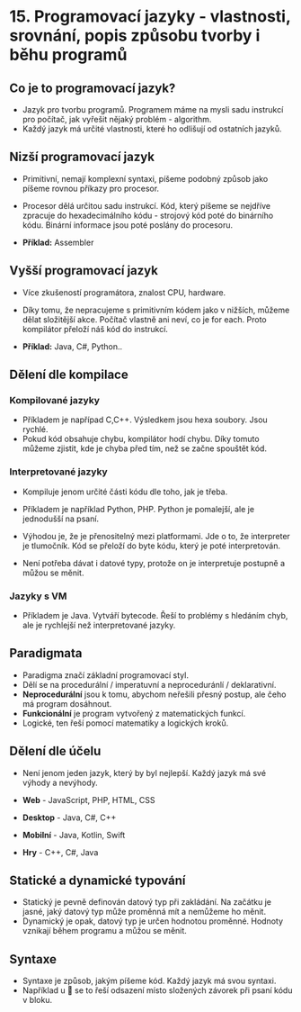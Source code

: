 # 15. Programovací jazyky - vlastnosti, srovnání, popis způsobu tvorby i běhu programů

## Co je to programovací jazyk?

- Jazyk pro tvorbu programů. Programem máme na mysli sadu instrukcí pro počítač, jak vyřešit nějaký problém - algorithm.
- Každý jazyk má určité vlastnosti, které ho odlišují od ostatních jazyků.

## Nizší programovací jazyk

- Primitivní, nemají komplexní syntaxi, píšeme podobný způsob jako píšeme rovnou příkazy pro procesor.
- Procesor dělá určitou sadu instrukcí. Kód, který píšeme se nejdříve zpracuje do hexadecimálního kódu - strojový kód
  poté do binárního kódu. Binární informace jsou poté poslány do procesoru.

- **Příklad:** Assembler

## Vyšší programovací jazyk

- Více zkušeností programátora, znalost CPU, hardware.
- Díky tomu, že nepracujeme s primitivním kódem jako v nižších, můžeme dělat složitější akce. Počítač vlastně ani neví,
  co je for each. Proto kompilátor přeloží náš kód do instrukcí.

- **Příklad:** Java, C#, Python..

## Dělení dle kompilace

### Kompilované jazyky

- Příkladem je napřípad C,C++. Výsledkem jsou hexa soubory. Jsou rychlé.
- Pokud kód obsahuje chybu, kompilátor hodí chybu. Díky tomuto můžeme zjistit, kde je chyba před tím, než se začne
  spouštět kód.

### Interpretované jazyky

- Kompiluje jenom určité části kódu dle toho, jak je třeba.
- Příkladem je například Python, PHP. Python je pomalejší, ale je jednodušší na psaní.

- Výhodou je, že je přenositelný mezi platformami. Jde o to, že interpreter je tlumočník. Kód se přeloží do byte kódu,
  který je poté interpretován.
- Není potřeba dávat i datové typy, protože on je interpretuje postupně a můžou se měnit.

### Jazyky s VM

- Příkladem je Java. Vytváří bytecode. Řeší to problémy s hledáním chyb, ale je rychlejší než interpretované jazyky.

## Paradigmata

- Paradigma značí základní programovací styl.
- Dělí se na procedurální / imperatuvní a neproceduránlí / deklarativní.
- **Neprocedurální** jsou k tomu, abychom neřešili přesný postup, ale čeho má program dosáhnout.
- **Funkcionální** je program vytvořený z matematických funkcí.
- Logické, ten řeší pomocí matematiky a logických kroků.

## Dělení dle účelu

- Není jenom jeden jazyk, který by byl nejlepší. Každý jazyk má své výhody a nevýhody.

- **Web** - JavaScript, PHP, HTML, CSS
- **Desktop** - Java, C#, C++
- **Mobilní** - Java, Kotlin, Swift
- **Hry** - C++, C#, Java

## Statické a dynamické typování

- Statický je pevně definován datový typ při zakládání. Na začátku je jasné, jaký datový typ může proměnná mít a
  nemůžeme ho měnit.
- Dynamický je opak, datový typ je určen hodnotou proměnné. Hodnoty vznikají během programu a můžou se měnit.

## Syntaxe

- Syntaxe je způsob, jakým píšeme kód. Každý jazyk má svou syntaxi.
- Například u 🐍 se to řeší odsazení místo složených závorek při psaní kódu v bloku.